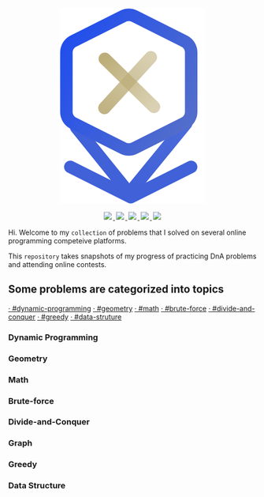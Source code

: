 <p align="center">
    <img src="img/CP.svg" />
</p>
<p align="center">
    <a href="https://codeforces.com/" target="_blank">
        <img src="https://img.shields.io/badge/-CodeForces-blue" style="margin: 0 2.5px">
    </a>
    <a href="https://atcoder.jp/" target="_blank">
        <img src="https://img.shields.io/badge/-AtCoder-lightgrey" style="margin: 0 2.5px">
    </a>
    <a href="https://leetcode.com/" target="_blank">
        <img src="https://img.shields.io/badge/-LeetCode-yellowgreen" style="margin: 0 2.5px">
    </a>
    <a href="https://codingcompetitions.withgoogle.com/" target="_blank">
        <img src="https://img.shields.io/badge/-Google-success" style="margin: 0 2.5px">
    </a>
    <a href="https://binarysearch.com/" target="_blank">
        <img src="https://img.shields.io/badge/-Binary-yellow" style="margin: 0 2.5px">
    </a>
</p>

Hi. Welcome to my `collection` of problems that I solved on several online programming competeive platforms.

This `repository` takes snapshots of my progress of practicing DnA problems and attending online contests.

<h2>Some problems are categorized into topics</h2>
<a href="dynamic-programming">· #dynamic-programming</a>
<a href="geometry">· #geometry</a>
<a href="math">· #math</a>
<a href="brute-force">· #brute-force</a>
<a href="divide-and-conquer">· #divide-and-conquer</a>
<a href="greedy">· #greedy</a>
<a href="data-struture">· #data-struture</a>

<h3 id="dynamic-programming">Dynamic Programming</h3>
<h3 id="geometry">Geometry</h3>
<h3 id="math">Math</h3>
<h3 id="brute-force">Brute-force</h3>
<h3 id="divide-and-conquer">Divide-and-Conquer</h3>
<h3 id="grah">Graph</h3>
<h3 id="greedy">Greedy</h3>
<h3 id="data-struture">Data Structure</h3>
